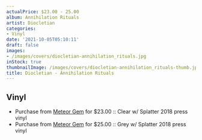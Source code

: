 ```yaml
---
actualPrice: $23.00 - 25.00
album: Annihilation Rituals
artist: Diocletian
categories:
- Vinyl
date: '2021-10-05T05:10:11'
draft: false
images:
- /images/covers/diocletian-annihilation_rituals.jpg
inStock: true
thumbnailImage: /images/covers/diocletian-annihilation_rituals-thumb.jpg
title: Diocletian - Annihilation Rituals
---
```


## Vinyl
* Purchase from [Meteor Gem](https://meteor-gem.com/products/diocletian-annihilation-rituals-2xlp) for $23.00 :: Clear w/ Splatter 2018 press vinyl
* Purchase from [Meteor Gem](https://meteor-gem.com/products/diocletian-annihilation-rituals-2xlp) for $25.00 :: Grey w/ Splatter 2018 press vinyl
